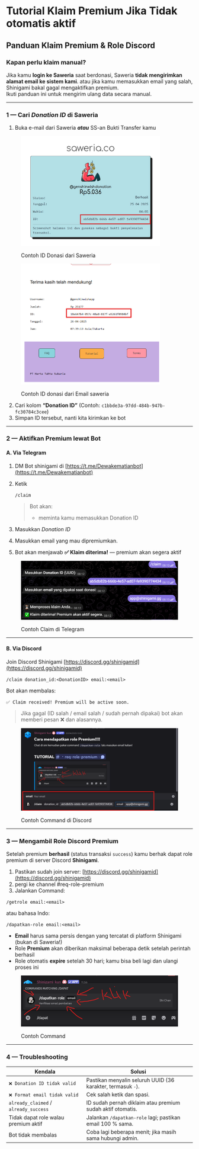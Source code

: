 # Tutorial Klaim Premium Jika Tidak otomatis aktif

## Panduan Klaim Premium & Role Discord

### **Kapan perlu klaim manual?**

Jika kamu **login ke Saweria** saat berdonasi, Saweria **tidak mengirimkan alamat email ke sistem kami**. atau jika kamu memasukkan email yang salah, Shinigami bakal gagal mengaktifkan premium.\
Ikuti panduan ini untuk mengirim ulang data secara manual.

***

### 1 — Cari _Donation ID_ di Saweria

1. Buka e-mail dari Saweria _**atau**_ SS-an Bukti Transfer kamu

<figure><img src=".gitbook/assets/donationid.jpg" alt="" width="375"><figcaption><p>Contoh ID Donasi dari Saweria</p></figcaption></figure>

<figure><img src=".gitbook/assets/image (8).png" alt="" width="375"><figcaption><p>Contoh ID donasi dari Email saweria</p></figcaption></figure>

2. Cari kolom **“Donation ID”** (Contoh: `c1bbde3a-97dd-484b-947b-fc30784c3cee`)
3. Simpan ID tersebut, nanti kita kirimkan ke bot

***

### 2 — Aktifkan Premium lewat Bot

#### A. Via **Telegram**

1. DM Bot shinigami di [https://t.me/Dewakematianbot](https://t.me/Dewakematianbot)
2.  Ketik

    ```
    /claim
    ```

    > Bot akan:
    >
    > * meminta kamu memasukkan Donation ID
3. Masukkan _Donation ID_&#x20;
4. Masukkan email yang mau dipremiumkan.
5. Bot akan menjawab **✅ Klaim diterima!** — premium akan segera aktif



<figure><img src=".gitbook/assets/image (9).png" alt="" width="563"><figcaption><p>Contoh Claim di Telegram</p></figcaption></figure>

***

#### B. Via **Discord**

Join Discord Shinigami [https://discord.gg/shinigamid](https://discord.gg/shinigamid)

```
/claim donation_id:<DonationID> email:<email>
```

Bot akan membalas:

```
✅ Claim received! Premium will be active soon.
```

> Jika gagal (ID salah / email salah / sudah pernah dipakai) bot akan memberi pesan ❌ dan alasannya.

<figure><img src=".gitbook/assets/image (10).png" alt=""><figcaption><p>Contoh Command di Discord</p></figcaption></figure>

***

### 3 — Mengambil Role Discord Premium

Setelah premium **berhasil** (status transaksi `success`) kamu berhak dapat role premium di server Discord **Shinigami**.

1. Pastikan sudah join server: [https://discord.gg/shinigamid](https://discord.gg/shinigamid)
2. pergi ke channel #req-role-premium
3. Jalankan Command:&#x20;

```
/getrole email:<email>
```

atau bahasa Indo:

```
/dapatkan-role email:<email>
```

* **Email** harus sama persis dengan yang tercatat di platform Shinigami (bukan di Saweria!)
* Role **Premium** akan diberikan maksimal beberapa detik setelah perintah berhasil
* Role otomatis **expire** setelah 30 hari; kamu bisa beli lagi dan ulangi proses ini

<figure><img src=".gitbook/assets/image (11).png" alt=""><figcaption><p>Contoh Command</p></figcaption></figure>

***

### 4 — Troubleshooting

| Kendala                               | Solusi                                                      |
| ------------------------------------- | ----------------------------------------------------------- |
| `❌ Donation ID tidak valid`           | Pastikan menyalin seluruh UUID (36 karakter, termasuk `-`). |
| `❌ Format email tidak valid`          | Cek salah ketik dan spasi.                                  |
| `already_claimed` / `already_success` | ID sudah pernah diklaim atau premium sudah aktif otomatis.  |
| Tidak dapat role walau premium aktif  | Jalankan `/dapatkan-role` lagi; pastikan email 100 % sama.  |
| Bot tidak membalas                    | Coba lagi beberapa menit; jika masih sama hubungi admin.    |

